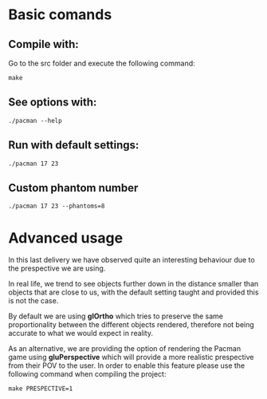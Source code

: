 # Basic comands

## Compile with:
Go to the src folder and execute the following command:

```
make
```

## See options with:

```
./pacman --help
```

## Run with default settings:

```
./pacman 17 23
```

## Custom phantom number

```
./pacman 17 23 --phantoms=8
```

# Advanced usage

In this last delivery we have observed quite an interesting behaviour due to the prespective we are using.

In real life, we trend to see objects further down in the distance smaller than objects that are close to us, with the default setting taught and provided this is not the case. 

By default we are using **glOrtho** which tries to preserve the same proportionality between the different objects rendered, therefore not being accurate to what we would expect in reality.

As an alternative, we are providing the option of rendering the Pacman game using **gluPerspective** which will provide a more realistic prespective from their POV to the user. In order to enable this feature please use the following command when compiling the project:
```
make PRESPECTIVE=1
```
